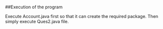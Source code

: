##Execution of the program

Execute Account.java first so that it can create the required package. 
Then simply execute Ques2.java file.



